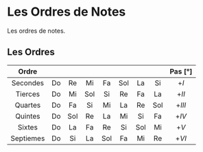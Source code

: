 # Les Ordres de Notes
Les ordres de notes.

## Les Ordres
| Ordre    |     |     |     |    |     |     |     | Pas [°]|
|:--------:|:---:|:---:|:---:|:--:|:---:|:---:|:---:|:------:|
| Secondes | Do  | Re  | Mi  | Fa | Sol | La  | Si  | +$I$   |
| Tierces  | Do  | Mi  | Sol | Si | Re  | Fa  | La  | +$II$  |
| Quartes  | Do  | Fa  | Si  | Mi | La  | Re  | Sol | +$III$ |
| Quintes  | Do  | Sol | Re  | La | Mi  | Si  | Fa  | +$IV$  |
| Sixtes   | Do  | La  | Fa  | Re | Si  | Sol | Mi  | +$V$   | 
| Septiemes| Do  | Si  | La  | Sol| Fa  | Mi  | Re  | +$VI$  |


